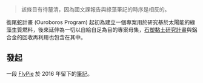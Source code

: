 > 該條目有待釐清，因為國文課報告與綠藻筆記的時序是相反的。

銜尾蛇計畫 (Ouroboros Program) 起初為建立一個專案用於研究基於太陽能的綠藻生質燃料，後來延伸為一切以自給自足為目的專案母集，[石塑黏土研究計畫](#石塑黏土研究計畫)與鋁合金的回收再利用也包含在其中。

## 發起

一段 [FlyPie](#FlyPie) 於 2016 年留下的[筆記](<#2016-06-20_Ouroboros Program>)。
